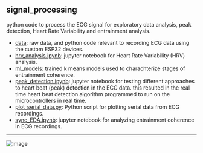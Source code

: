 ## signal_processing

python code to process the ECG signal for exploratory data analysis, peak detection, Heart Rate Variability and entrainment analysis.

- [data](signal_processing/data): raw data, and python code relevant to recording ECG data using the custom ESP32 devices.
- [hrv_analysis.ipynb](signal_processing/hrv_analysis.ipynb): jupyter notebook for Heart Rate Variability (HRV) analysis.
- [ml_models](signal_processing/ml_models): trained k means models used to charachterize stages of entrainment coherence.
- [peak_detection.ipynb](signal_processing/peak_detection.ipynb): jupyter notebook for testing different approaches to heart beat (peak) detection in the ECG data. this resulted in the real time heart beat detection algorithm programmed to run on the microcontrollers in real time.
- [plot_serial_data.py](signal_processing/plot_serial_data.py): Python script for plotting serial data from ECG recordings.
- [sync_EDA.ipynb](signal_processing/sync_EDA.ipynb): jupyter notebook for analyzing entrainment coherence in ECG recordings.
 --- 
![image](https://github.com/interspecifics/entrainment/assets/12953522/557d8259-2782-46e6-9148-c97ef8ba5a2b)
